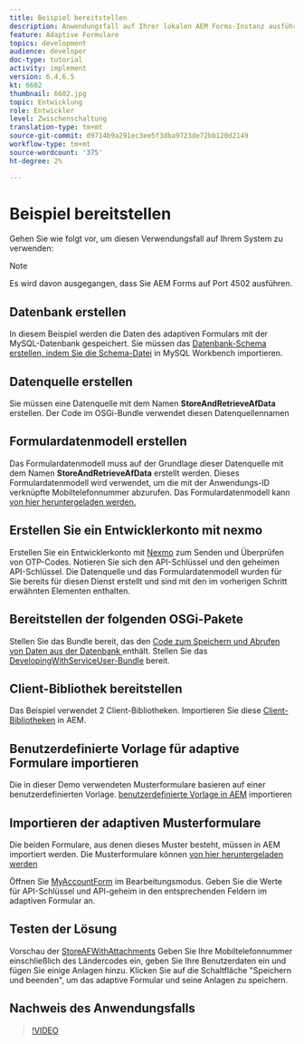 ```yaml
---
title: Beispiel bereitstellen
description: Anwendungsfall auf Ihrer lokalen AEM Forms-Instanz ausführen
feature: Adaptive Formulare
topics: development
audience: developer
doc-type: tutorial
activity: implement
version: 6.4,6.5
kt: 6602
thumbnail: 6602.jpg
topic: Entwicklung
role: Entwickler
level: Zwischenschaltung
translation-type: tm+mt
source-git-commit: d9714b9a291ec3ee5f3dba9723de72bb120d2149
workflow-type: tm+mt
source-wordcount: '375'
ht-degree: 2%

---
```




# Beispiel bereitstellen

Gehen Sie wie folgt vor, um diesen Verwendungsfall auf Ihrem System zu verwenden:

>[!NOTE]
>Es wird davon ausgegangen, dass Sie AEM Forms auf Port 4502 ausführen.


## Datenbank erstellen

In diesem Beispiel werden die Daten des adaptiven Formulars mit der MySQL-Datenbank gespeichert. Sie müssen das [Datenbank-Schema erstellen, indem Sie die Schema-Datei](assets/data-base-schema.sql) in MySQL Workbench importieren.

## Datenquelle erstellen

Sie müssen eine Datenquelle mit dem Namen **StoreAndRetrieveAfData** erstellen. Der Code im OSGi-Bundle verwendet diesen Datenquellennamen

## Formulardatenmodell erstellen

Das Formulardatenmodell muss auf der Grundlage dieser Datenquelle mit dem Namen **StoreAndRetrieveAfData** erstellt werden. Dieses Formulardatenmodell wird verwendet, um die mit der Anwendungs-ID verknüpfte Mobiltelefonnummer abzurufen. Das Formulardatenmodell kann [von hier heruntergeladen werden.](assets/2-Factor-Authentication-DataSource-and-FDM.zip)

## Erstellen Sie ein Entwicklerkonto mit nexmo

Erstellen Sie ein Entwicklerkonto mit [Nexmo](https://dashboard.nexmo.com/) zum Senden und Überprüfen von OTP-Codes. Notieren Sie sich den API-Schlüssel und den geheimen API-Schlüssel. Die Datenquelle und das Formulardatenmodell wurden für Sie bereits für diesen Dienst erstellt und sind mit den im vorherigen Schritt erwähnten Elementen enthalten.

## Bereitstellen der folgenden OSGi-Pakete

Stellen Sie das Bundle bereit, das den [Code zum Speichern und Abrufen von Daten aus der Datenbank ](assets/FetchPartiallyCompletedForm.PartiallyCompletedForm.core-1.0-SNAPSHOT.jar) enthält.
Stellen Sie das [DevelopingWithServiceUser-Bundle](https://docs.adobe.com/content/help/en/experience-manager-learn/forms/assets/common-osgi-bundles/DevelopingWithServiceUser.jar) bereit.

## Client-Bibliothek bereitstellen

Das Beispiel verwendet 2 Client-Bibliotheken. Importieren Sie diese [Client-Bibliotheken](assets/client-libraries.zip) in AEM.

## Benutzerdefinierte Vorlage für adaptive Formulare importieren

Die in dieser Demo verwendeten Musterformulare basieren auf einer benutzerdefinierten Vorlage. [benutzerdefinierte Vorlage in AEM](assets/custom-template-with-page-component.zip) importieren

## Importieren der adaptiven Musterformulare

Die beiden Formulare, aus denen dieses Muster besteht, müssen in AEM importiert werden. Die Musterformulare können [von hier heruntergeladen werden](assets/sample-forms.zip)

Öffnen Sie [MyAccountForm](http://localhost:4502/editor.html/content/forms/af/myaccountform.html) im Bearbeitungsmodus. Geben Sie die Werte für API-Schlüssel und API-geheim in den entsprechenden Feldern im adaptiven Formular an.

## Testen der Lösung

Vorschau der [StoreAFWithAttachments](http://localhost:4502/content/dam/formsanddocuments/storeafwithattachments/jcr:content?wcmmode=disabled)
Geben Sie Ihre Mobiltelefonnummer einschließlich des Ländercodes ein, geben Sie Ihre Benutzerdaten ein und fügen Sie einige Anlagen hinzu. Klicken Sie auf die Schaltfläche &quot;Speichern und beenden&quot;, um das adaptive Formular und seine Anlagen zu speichern.


## Nachweis des Anwendungsfalls

>[!VIDEO](https://video.tv.adobe.com/v/327122?quality=9&learn=on)
